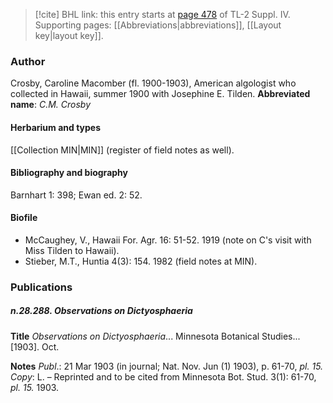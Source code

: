 > [!cite] BHL link: this entry starts at [page 478](https://www.biodiversitylibrary.org/page/33266155) of TL-2 Suppl. IV.
> Supporting pages: [[Abbreviations|abbreviations]], [[Layout key|layout key]].

### Author

Crosby, Caroline Macomber (fl. 1900-1903), American algologist who collected in Hawaii, summer 1900 with Josephine E. Tilden. 
**Abbreviated name**: *C.M. Crosby*

#### Herbarium and types

[[Collection MIN|MIN]] (register of field notes as well).

#### Bibliography and biography

Barnhart 1: 398; Ewan ed. 2: 52.

#### Biofile

- McCaughey, V., Hawaii For. Agr. 16: 51-52. 1919 (note on C's visit with Miss Tilden to Hawaii).
- Stieber, M.T., Huntia 4(3): 154. 1982 (field notes at MIN).

### Publications

##### n.28.288. Observations on Dictyosphaeria

**Title**
*Observations on Dictyosphaeria*... Minnesota Botanical Studies... \[1903\]. Oct.

**Notes**
*Publ*.: 21 Mar 1903 (in journal; Nat. Nov. Jun (1) 1903), p. 61-70, *pl. 15. Copy*: L. – Reprinted and to be cited from Minnesota Bot. Stud. 3(1): 61-70, *pl. 15.* 1903.

